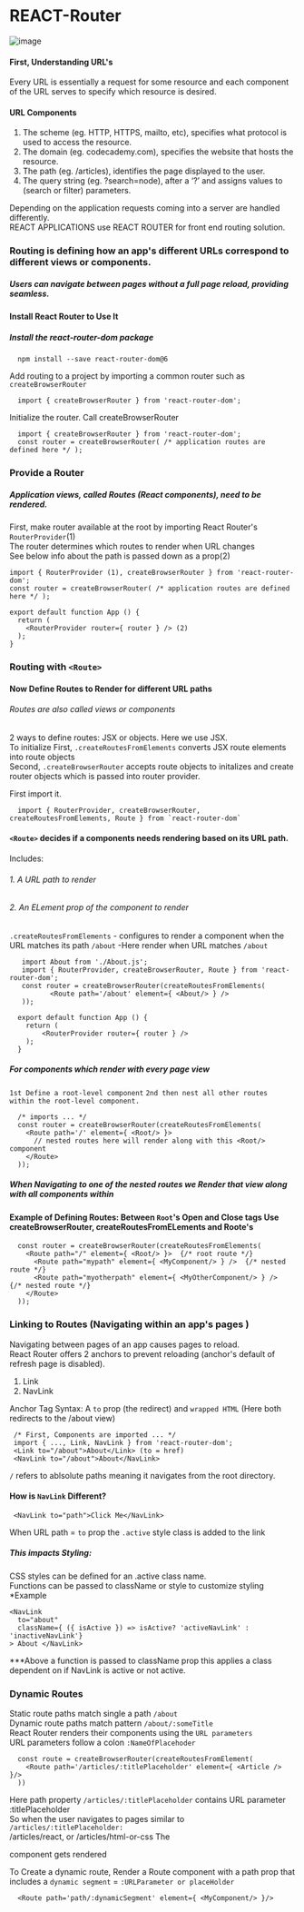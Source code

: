 # REACT-Router

![image](https://github.com/user-attachments/assets/35ed8189-c85e-4486-add6-e48e3b5903c0)


#### First, Understanding URL's
Every URL is essentially a request for some resource and each component of the URL serves to specify which resource is desired.</br>

#### URL Components
1. The scheme (eg. HTTP, HTTPS, mailto, etc), specifies what protocol is used to access the resource.
2. The domain (eg. codecademy.com), specifies the website that hosts the resource.
3. The path (eg. /articles), identifies the page displayed to the user.
4. The query string (eg. ?search=node), after a ‘?’ and assigns values to (search or filter) parameters.

Depending on the application requests coming into a server are handled differently.</br> 
REACT APPLICATIONS use REACT ROUTER for front end routing solution.</br>

### Routing is defining how an app's different URLs correspond to different views or components.
##### Users can navigate between pages without a full page reload, providing seamless.</br>

#### Install React Router to Use It
##### Install the react-router-dom package</br>

      npm install --save react-router-dom@6

Add routing to a project by importing a common router such as `createBrowserRouter`</br>

      import { createBrowserRouter } from 'react-router-dom';

Initialize the router. Call createBrowserRouter</br>

      import { createBrowserRouter } from 'react-router-dom';
      const router = createBrowserRouter( /* application routes are defined here */ );

### Provide a Router 
##### Application views, called Routes (React components), need to be rendered.</br>
First, make router available at the root by importing React Router's `RouterProvider`(1)</br>
The router determines which routes to render when URL changes</br>
See below info about the path is passed down as a prop(2)</br>

    import { RouterProvider (1), createBrowserRouter } from 'react-router-dom';
    const router = createBrowserRouter( /* application routes are defined here */ );

    export default function App () {
      return (
        <RouterProvider router={ router } /> (2)
      );
    }

### Routing with `<Route>`
#### Now Define Routes to Render for different URL paths
###### *Routes are also called views or components*
2 ways to define routes: JSX or objects. Here we use JSX.</br>
To initialize 
First, `.createRoutesFromElements` converts JSX route elements into route objects </br>
Second, `.createBrowserRouter` accepts route objects to initalizes and create router objects which is passed into router provider.</br>

First import it.</br>

      import { RouterProvider, createBrowserRouter, createRoutesFromElements, Route } from `react-router-dom`

#### `<Route>` decides if a components needs rendering based on its URL path.</br>
<Route> Includes:
###### 1. A URL path to render
###### 2. An ELement prop of the component to render
`.createRoutesFromElements` 
      - configures <Route> to render a <PATH> component when the URL matches its path `/about`
      -Here render <About> when URL matches `/about`

       import About from './About.js';
       import { RouterProvider, createBrowserRouter, Route } from 'react-router-dom';
       const router = createBrowserRouter(createRoutesFromElements(
              <Route path='/about' element={ <About/> } />
       ));

      export default function App () {
        return (
            <RouterProvider router={ router } />
        );
      }


##### For components which render with every page view
   `1st Define a root-level component`
   `2nd then nest all other routes within the root-level component.`</br>

      /* imports ... */
      const router = createBrowserRouter(createRoutesFromElements(
        <Route path='/' element={ <Root/> }>
          // nested routes here will render along with this <Root/> component
        </Route>
      ));
##### When Navigating to one of the nested routes we Render that view along with all components within <Route>

#### Example of Defining Routes: Between `Root`'s Open and Close tags Use createBrowserRouter, createRoutesFromELements and Roote's <Route>

      const router = createBrowserRouter(createRoutesFromElements(
        <Route path="/" element={ <Root/> }>  {/* root route */}
          <Route path="mypath" element={ <MyComponent/> } />  {/* nested route */}
          <Route path="myotherpath" element={ <MyOtherComponent/> } />  {/* nested route */}
        </Route>
      ));



### Linking to Routes (Navigating within an app's pages )

Navigating between pages of an app causes pages to reload. </br>
React Router offers 2 anchors to prevent reloading (anchor's default of refresh page is disabled).
1. Link
2. NavLink
   
Anchor Tag Syntax: A `to` prop (the redirect) and `wrapped HTML` (Here both redirects to the /about view)

     /* First, Components are imported ... */
     import { ..., Link, NavLink } from 'react-router-dom';
     <Link to="/about">About</Link> (to = href)
     <NavLink to="/about">About</NavLink>

`/` refers to ablsolute paths meaning it navigates from the root directory.
#### How is `NavLink` Different?

     <NavLink to="path">Click Me</NavLink>

When URL path = `to` prop the `.active` style class is added to the link</br>
##### This impacts Styling: </br>
CSS styles can be defined for an .active class name.</br>
Functions can be passed to className or style to customize styling</br>
*Example

    <NavLink 
      to="about" 
      className={ ({ isActive }) => isActive? 'activeNavLink' : 'inactiveNavLink'}
    > About </NavLink>

***Above a function is passed to className prop this applies a class dependent on if NavLink is active or not active.

### Dynamic Routes
Static route paths match single a path `/about`</br>
Dynamic route paths match pattern `/about/:someTitle` </br>
React Router renders their components using the `URL parameters`</br>
URL parameters follow a colon `:NameOfPlacehoder`</br>

      const route = createBrowserRouter(createRoutesFromElement(
        <Route path='/articles/:titlePlaceholder' element={ <Article /> }/>
      ))
Here path property `/articles/:titlePlaceholder` contains URL parameter :titlePlaceholder</br>
So when the user navigates to pages similar to `/articles/:titlePlaceholder:`</br>
      /articles/react, or
      /articles/html-or-css
The <Article> component gets rendered</br>

To Create a dynamic route, 
Render a Route component with a path prop that includes a `dynamic segment` = `:URLParameter or placeHolder`

      <Route path='path/:dynamicSegment' element={ <MyComponent/> }/>







  
